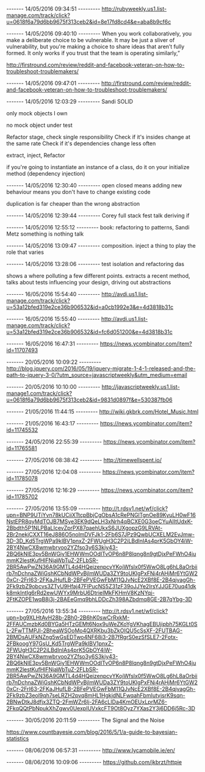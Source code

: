 
------- 14/05/2016 09:34:51 ---------
http://rubyweekly.us1.list-manage.com/track/click?u=0618f6a79d6bb9675f313ceb2&id=8e17fd8cd4&e=aba8b9cf6c

------- 14/05/2016 09:40:10 ---------
When you work collaboratively, you make a deliberate choice to be vulnerable. It may be just a sliver of vulnerability, but you're making a choice to share ideas that aren’t fully formed. It only works if you trust that the team is operating similarly,” 

http://firstround.com/review/reddit-and-facebook-veteran-on-how-to-troubleshoot-troublemakers/

------- 14/05/2016 09:47:01 ---------
http://firstround.com/review/reddit-and-facebook-veteran-on-how-to-troubleshoot-troublemakers/

------- 14/05/2016 12:03:29 ---------
Sandi SOLID

only mock objects I own

no mock object under test

Refactor stage, check single responsibility
Check if it's insides change at the same rate
Check if it's dependencies change less often

extract, inject, Refactor


if you're going to instantiate an instance of a class, do it on your initialize method (dependency injection)

------- 14/05/2016 12:30:40 ---------
open closed means adding new behaviour means you don't have to change existing code

duplication is far cheaper than the wrong abstraction

------- 14/05/2016 12:39:44 ---------
Corey full stack fest talk deriving if

------- 14/05/2016 12:55:12 ---------
book: refactoring to patterns, Sandi Metz something is nothing talk

------- 14/05/2016 13:09:47 ---------
composition. inject a thing to play the role that varies

------- 14/05/2016 13:28:06 ---------
test isolation and refactoring das

shows a where polluting a few different points. extracts a recent method, talks about tests influencing your design, driving out abstractions

------- 16/05/2016 15:54:40 ---------
http://avdi.us1.list-manage.com/track/click?u=53a12bfed319e2ce36b906532&id=a0cb1992e3&e=4d3818b31c

------- 16/05/2016 15:55:40 ---------
http://avdi.us1.list-manage.com/track/click?u=53a12bfed319e2ce36b906532&id=fc6d051200&e=4d3818b31c

------- 16/05/2016 16:47:31 ---------
https://news.ycombinator.com/item?id=11707493

------- 20/05/2016 10:09:22 ---------
http://blog.jquery.com/2016/05/19/jquery-migrate-1-4-1-released-and-the-path-to-jquery-3-0/?utm_source=javascriptweekly&utm_medium=email

------- 20/05/2016 10:10:00 ---------
http://javascriptweekly.us1.list-manage1.com/track/click?u=0618f6a79d6bb9675f313ceb2&id=9831d0897f&e=530387fb06

------- 21/05/2016 11:44:15 ---------
http://wiki.gkbrk.com/Hotel_Music.html

------- 21/05/2016 16:43:17 ---------
https://news.ycombinator.com/item?id=11745532

------- 24/05/2016 22:55:39 ---------
https://news.ycombinator.com/item?id=11765581

------- 27/05/2016 08:38:42 ---------
http://timewellspent.io/

------- 27/05/2016 12:04:08 ---------
https://news.ycombinator.com/item?id=11785078

------- 27/05/2016 12:16:29 ---------
https://news.ycombinator.com/item?id=11785702

------- 27/05/2016 13:55:09 ---------
http://t.rdsv1.net/wf/click?upn=BNP9UTiYvn78kUCiiXTtcpBbjCgObsA1cRePNGlTgnOe89KyuLH0wF16NstEPR8qyMdTOJB7MSye3EK9dQeLH3xNrh4qBCXE0G3oeCYuAIItUdxK-2Bbdth5P1NLPBaLIcevZprPX87qaehUkxS6JUXgopzG9LRVAt-2Br2nekjCXXT16eJ886O5nolmDVFJk1-2Fb6S7JPz9QwbUCXELM2EvJmw-3D-3D_Kd5TrgWPa9kIBV1pnxZ-2FWUgH3C2P2iLBdInIAs4prK5GbOY4iW-2BY4NwCX8wmwbrvoo2YZfso3y6S3kiy43-2BQ6kNIE3pv5BnWGiy1EHWWmOOdITvOP6n8P8lqng8n9gtDjxPeFWhO4jummK2lestKufHlFNjaWbTuZ-2FLbSR-2BR5AwPwZN36A9GMTL4d4HQeizenpcvYKojWfslx0f5WwO8Lg6hL8aOrbiirb7nDchnaZWiGshKCbNdWPvBjlmWUDa3ZY9toUKlgPxFNi4rAHjMr6YtGW20xCr-2FrI63-2FKaJHufLB-2BFePVEGwFbM11QJvNcE2XBf8E-2B4qjvagGh-2Fk9zbZ9obcvs3ZTyU9Hfaj47FIPucNS5Z31zF39oJJYe2IrsYJJGE70uq41dkk8mkIntIg6rRd2ewUWYx9MrbU6DtrieIMkFKHmV8KzNYqj-2FtKZOPE1wqB8j3j-2BAEeGmq9bhLDDcZh398AZbdmq8GE-2B7qYbg-3D

------- 27/05/2016 13:55:34 ---------
http://t.rdsv1.net/wf/click?upn=bg9XLHtAvH28b-2Bh0-2B6hK0swCrRxkM-2FFAUCmzbKd0BYGa5HTzGEMt6Nox9uWeZKoYgVKhagEBUjipbh75KGLt0SL-2FwTTMPJl-2BheaWSOoMo4QXRKbu3bZkOIQU5cSsXF-2FUTBAG-2BMDsAUFkNZng5wGsEDTwo4NF68i3-2B7fRgrS0ezSfSLE7-2Fotx-2FBkoogY97GsU_Kd5TrgWPa9kIBV1pnxZ-2FWUgH3C2P2iLBdInIAs4prK5GbOY4iW-2BY4NwCX8wmwbrvoo2YZfso3y6S3kiy43-2BQ6kNIE3pv5BnWGiy1EHWWmOOdITvOP6n8P8lqng8n9gtDjxPeFWhO4jummK2lestKufHlFNjaWbTuZ-2FLbSR-2BR5AwPwZN36A9GMTL4d4HQeizenpcvYKojWfslx0f5WwO8Lg6hL8aOrbiirb7nDchnaZWiGshKCbNdWPvBjlmWUDa3ZY9toUKlgPxFNi4rAHjMr6YtGW20xCr-2FrI63-2FKaJHufLB-2BFePVEGwFbM11QJvNcE2XBf8E-2B4qjvagGh-2Fk9zbZ3eol9qh7seLRZH2pvq8mHL1HgkjdNLFwqahFbmIutvjsrK9sqn-2BNwDtkJ8dfjx3ZTQ-2FmWZr6lj-2FA6cLIDa4KmOEUxLprMZ6-2FkqQQtPbNpukXhZgwv0UexpIUVxkcFT9Ot8Oyz7YXas2Y3j6DD6j5Rc-3D

------- 30/05/2016 20:11:59 ---------
The Signal and the Noise

https://www.countbayesie.com/blog/2016/5/1/a-guide-to-bayesian-statistics

------- 08/06/2016 06:57:31 ---------
http://www.lycamobile.ie/en/

------- 08/06/2016 10:09:06 ---------
https://github.com/jkbrzt/httpie

